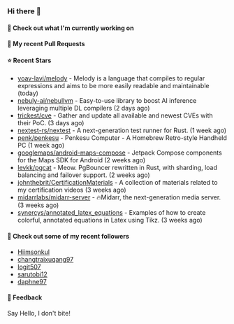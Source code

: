 ### Hi there 👋

#### 👷 Check out what I'm currently working on

#### 🔨 My recent Pull Requests


#### ⭐ Recent Stars

- [yoav-lavi/melody](https://github.com/yoav-lavi/melody) - Melody is a language that compiles to regular expressions and aims to be more easily readable and maintainable (today)
- [nebuly-ai/nebullvm](https://github.com/nebuly-ai/nebullvm) - Easy-to-use library to boost AI inference leveraging multiple DL compilers (2 days ago)
- [trickest/cve](https://github.com/trickest/cve) - Gather and update all available and newest CVEs with their PoC. (3 days ago)
- [nextest-rs/nextest](https://github.com/nextest-rs/nextest) - A next-generation test runner for Rust. (1 week ago)
- [penk/penkesu](https://github.com/penk/penkesu) - Penkesu Computer - A Homebrew Retro-style Handheld PC (1 week ago)
- [googlemaps/android-maps-compose](https://github.com/googlemaps/android-maps-compose) - Jetpack Compose components for the Maps SDK for Android (2 weeks ago)
- [levkk/pgcat](https://github.com/levkk/pgcat) - Meow. PgBouncer rewritten in Rust, with sharding, load balancing and failover support. (2 weeks ago)
- [johnthebrit/CertificationMaterials](https://github.com/johnthebrit/CertificationMaterials) - A collection of materials related to my certification videos (3 weeks ago)
- [midarrlabs/midarr-server](https://github.com/midarrlabs/midarr-server) - 🔥Midarr, the next-generation media server. (3 weeks ago)
- [synercys/annotated_latex_equations](https://github.com/synercys/annotated_latex_equations) - Examples of how to create colorful, annotated equations in Latex using Tikz. (3 weeks ago)

#### 👯 Check out some of my recent followers

- [Hiimsonkul](https://github.com/Hiimsonkul)
- [changtraixuqang97](https://github.com/changtraixuqang97)
- [logit507](https://github.com/logit507)
- [sarutobi12](https://github.com/sarutobi12)
- [daphne97](https://github.com/daphne97)

#### 💬 Feedback

Say Hello, I don't bite!